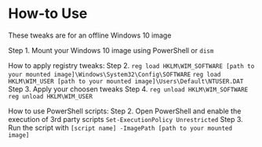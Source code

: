 # How-to Use
These tweaks are for an offline Windows 10 image

Step 1. Mount your Windows 10 image using PowerShell or `dism`

How to apply registry tweaks:
Step 2. `reg load HKLM\WIM_SOFTWARE [path to your mounted image]\Windows\System32\Config\SOFTWARE`
	`reg load HKLM\WIM_USER [path to your mounted image]\Users\Default\NTUSER.DAT`
Step 3. Apply your choosen tweaks
Step 4. `reg unload HKLM\WIM_SOFTWARE`
	`reg unload HKLM\WIM_USER`

How to use PowerShell scripts:
Step 2. Open PowerShell and enable the execution of 3rd party scripts
	`Set-ExecutionPolicy Unrestricted`
Step 3. Run the script with `[script name] -ImagePath [path to your mounted image]`